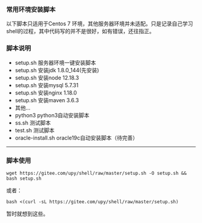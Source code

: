 ### 常用环境安装脚本

以下脚本只适用于Centos 7 环境，其他服务器环境并未适配。只是记录自己学习shell的过程，其中代码写的并不是很好，如有错误，还往指正。

### 脚本说明

- setup.sh  服务器环境一键安装脚本
- setup.sh 安装jdk 1.8.0_144(先安装)
- setup.sh 安装node 12.18.3
- setup.sh 安装mysql 5.7.31
- setup.sh 安装nginx 1.18.0
- setup.sh 安装maven 3.6.3
- 其他...
- python3  python3自动安装脚本
- ss.sh  测试脚本
- test.sh  测试脚本
- oracle-install.sh  oracle19c自动安装脚本（待完善）

------

### 脚本使用

```
wget https://gitee.com/upy/shell/raw/master/setup.sh -O setup.sh && bash setup.sh
```

或者：

```
bash <(curl -sL https://gitee.com/upy/shell/raw/master/setup.sh)
```

暂时就想到这些。

